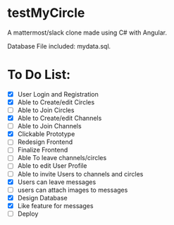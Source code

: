 # testMyCircle
A mattermost/slack clone made using C# with Angular.

Database File included: mydata.sql.

# To Do List:
- [x] User Login and Registration
- [x] Able to Create/edit Circles
- [ ] Able to Join Circles
- [x] Able to Create/edit Channels
- [ ] Able to Join Channels
- [x] Clickable Prototype
- [ ] Redesign Frontend
- [ ] Finalize Frontend
- [ ] Able To leave channels/circles
- [ ] Able to edit User Profile
- [ ] Able to invite Users to channels and circles
- [x] Users can leave messages
- [ ] users can attach images to messages
- [x] Design Database
- [x] Like feature for messages
- [ ] Deploy
